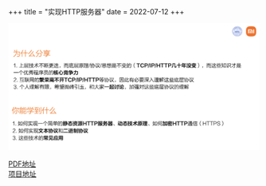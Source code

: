 +++
title = "实现HTTP服务器"
date = 2022-07-12
+++

<img src="page1.png" style="width:800px" />

[PDF地址](implement-httpd.pdf)
<br/>
[项目地址](https://github.com/lewiszlw/tinyhttpd)